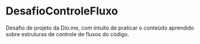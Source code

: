 # DesafioControleFluxo
Desafio de projeto da Dio.me, com intuito de praticar o conteúdo aprendido sobre estruturas de controle de fluxos do código.
